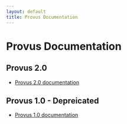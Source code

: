 ```yaml
---
layout: default
title: Provus Documentation
---
```


# Provus Documentation
## Provus 2.0

* [Provus 2.0 documentation](provus_2/index.md)

## Provus 1.0 - Depreicated

* [Provus 1.0 documentation](provus_1/index.md)